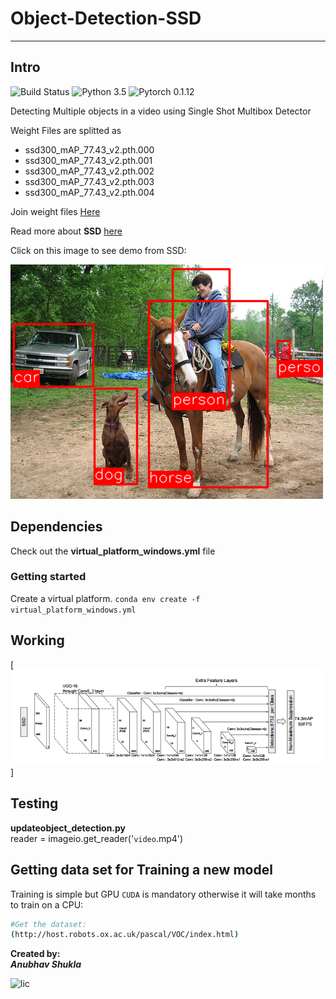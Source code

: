 # Object-Detection-SSD
<hr>


## Intro
![Build Status](https://img.shields.io/badge/build-passing-yellowgreen.svg)
![Python 3.5](https://img.shields.io/badge/Python-3.5-green.svg)
![Pytorch 0.1.12](https://img.shields.io/badge/pytorch-0.1.12-yellow.svg)




Detecting Multiple objects in a video using Single Shot Multibox Detector

Weight Files are splitted as
<ul>
    <li>ssd300_mAP_77.43_v2.pth.000</li>
    <li>ssd300_mAP_77.43_v2.pth.001</li>
    <li>ssd300_mAP_77.43_v2.pth.002</li>
    <li>ssd300_mAP_77.43_v2.pth.003</li>
    <li>ssd300_mAP_77.43_v2.pth.004</li>
</ul>

Join weight files [Here](http://pinetools.com/join-files)

Read more about <b>SSD</b> [here](hhttps://arxiv.org/pdf/1512.02325.pdf)


Click on this image to see demo from SSD:

[![img](prev.png)](http://i.imgur.com/EyZZKAA.gif)

## Dependencies

Check out the <b>virtual_platform_windows.yml</b> file

### Getting started

Create a virtual platform.
    ```
    conda env create -f virtual_platform_windows.yml
    ```

## Working
[![img](working.png)]

## Testing

**updateobject_detection.py**
</br>reader = imageio.get_reader('`video`.mp4')



##  Getting data set for Training a new model

Training is simple but GPU `CUDA` is mandatory otherwise it will take months to train on a CPU:

```bash
#Get the dataset:
(http://host.robots.ox.ac.uk/pascal/VOC/index.html)
```

<b>Created by:</b><br><i><b>Anubhav Shukla</b></i>

![lic](https://img.shields.io/badge/anubhv-%C2%A92017-blue.svg)
